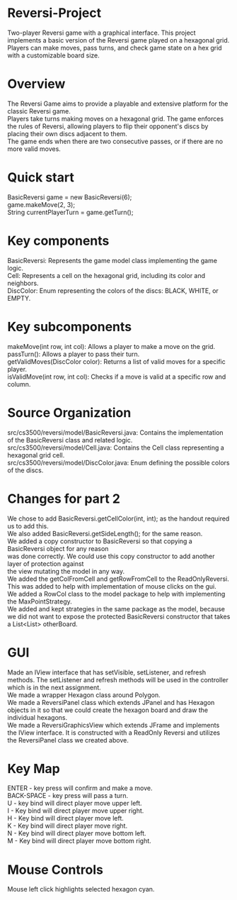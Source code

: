 # Reversi-Project
Two-player Reversi game with a graphical interface. This project implements a basic version of the 
Reversi game played on a hexagonal grid. Players can make moves, pass turns, and check game state on
a hex grid with a customizable board size.

# Overview
The Reversi Game aims to provide a playable and extensive platform for the classic Reversi game. \
Players take turns making moves on a hexagonal grid. The game enforces the rules of Reversi, 
allowing players to flip their opponent's discs by placing their own discs adjacent to them. \
The game ends when there are two consecutive passes, or if there are no more valid moves. 
    
# Quick start
BasicReversi game = new BasicReversi(6); \
game.makeMove(2, 3); \
String currentPlayerTurn = game.getTurn(); 

# Key components
BasicReversi: Represents the game model class implementing the game logic. \
Cell: Represents a cell on the hexagonal grid, including its color and neighbors. \
DiscColor: Enum representing the colors of the discs: BLACK, WHITE, or EMPTY.

# Key subcomponents
makeMove(int row, int col): Allows a player to make a move on the grid. \
passTurn(): Allows a player to pass their turn. \
getValidMoves(DiscColor color): Returns a list of valid moves for a specific player. \
isValidMove(int row, int col): Checks if a move is valid at a specific row and column.

# Source Organization
src/cs3500/reversi/model/BasicReversi.java: Contains the implementation of the BasicReversi class 
                                            and related logic. \
src/cs3500/reversi/model/Cell.java: Contains the Cell class representing a hexagonal grid cell. \
src/cs3500/reversi/model/DiscColor.java: Enum defining the possible colors of the discs.

# Changes for part 2
We chose to add BasicReversi.getCellColor(int, int); as the handout required us to add this. \
We also added BasicReversi.getSideLength(); for the same reason. \
We added a copy constructor to BasicReversi so that copying a BasicReversi object for any reason \
was done correctly. We could use this copy constructor to add another layer of protection against \
the view mutating the model in any way. \
We added the getColFromCell and getRowFromCell to the ReadOnlyReversi. This was added to help 
with implementation of mouse clicks on the gui.\
We added a RowCol class to the model package to help with implementing the MaxPointStrategy.\
We added and kept strategies in the same package as the model, because we did not want to expose
the protected BasicReversi constructor that takes a List<List<Cell>> otherBoard.

# GUI
Made an IView interface that has setVisible, setListener, and refresh methods. The setListener 
and refresh methods will be used in the controller which is in the next assignment.\
We made a wrapper Hexagon class around Polygon. \
We made a ReversiPanel class which extends JPanel and has Hexagon objects in it so that we could 
create the hexagon board and draw the individual hexagons. \
We made a ReversiGraphicsView which extends JFrame and implements the IView interface. It is 
constructed with a ReadOnly Reversi and utilizes the ReversiPanel class we created above.

# Key Map
ENTER - key press will confirm and make a move.\
BACK-SPACE - key press will pass a turn.\
U - key bind will direct player move upper left.\
I - Key bind will direct player move upper right.\
H - Key bind will direct player move left.\
K - Key bind will direct player move right.\
N - Key bind will direct player move bottom left.\
M - Key bind will direct player move bottom right.

# Mouse Controls
Mouse left click highlights selected hexagon cyan. 

